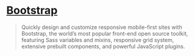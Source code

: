 # [Bootstrap](https://getbootstrap.com/)

> Quickly design and customize responsive mobile-first sites with Bootstrap, the world’s most popular front-end open source toolkit, featuring Sass variables and mixins, responsive grid system, extensive prebuilt components, and powerful JavaScript plugins.

